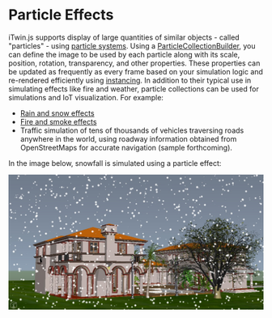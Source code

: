 # Particle Effects

iTwin.js supports display of large quantities of similar objects - called "particles" - using [particle systems](https://en.wikipedia.org/wiki/Particle_system). Using a [ParticleCollectionBuilder]($frontend), you can define the image to be used by each particle along with its scale, position, rotation, transparency, and other properties. These properties can be updated as frequently as every frame based on your simulation logic and re-rendered efficiently using [instancing](https://en.wikipedia.org/wiki/Geometry_instancing). In addition to their typical use in simulating effects like fire and weather, particle collections can be used for simulations and IoT visualization. For example:

- [Rain and snow effects](https://www.itwinjs.org/sample-showcase/?group=Viewer+Features&sample=snow-rain-sample&imodel=Villa)
- [Fire and smoke effects](https://www.itwinjs.org/sample-showcase/?group=Viewer+Features&sample=fire-sample&imodel=Villa)
- Traffic simulation of tens of thousands of vehicles traversing roads anywhere in the world, using roadway information obtained from OpenStreetMaps for accurate navigation (sample forthcoming).

In the image below, snowfall is simulated using a particle effect:

![Snowfall particle effect](../../changehistory/assets/snow.jpg)
